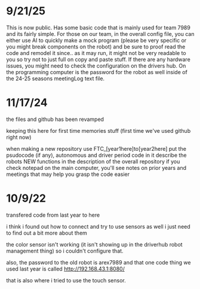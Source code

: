 # 9/21/25
This is now public. Has some basic code that is mainly used for team 7989 and its fairly simple. For those on our team, in the overall config file, you can either use AI to quickly make a mock program (please be very specific or you might break components on the robot) and be sure to proof read the code and remodel it since.. as it may run, it might not be very readable to you so try not to just full on copy and paste stuff. If there are any hardware issues, you might need to check the configuration on the drivers hub. On the programming computer is the password for the robot as well inside of the 24-25 seasons meetingLog text file. 

# 11/17/24

the files and github has been revamped

keeping this here for first time memories stuff (first time we've used github right now)

when making a new repository use FTC_[year1here]to[year2here]
put the psudocode (if any), autonomous and driver period code in it
describe the robots NEW functions in the description of the overall repository
if you check notepad on the main computer, you'll see notes on prior years and meetings that may help you grasp the code easier


# 10/9/22

transfered code from last year to here

i think i found out how to connect and try to use sensors as well i just need to find out a bit more about them

the color sensor isn't working (it isn't showing up in the driverhub robot management thing) so i couldn't configure that.

also, the password to the old robot is arex7989 and that one code thing we used last year is called http://192.168.43.1:8080/

that is also where i tried to use the touch sensor.
